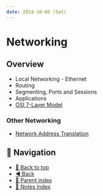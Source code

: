 ```yaml
---
date: 2024-10-05 (Sat)
---
```


# Networking

## Overview

- Local Networking - Ethernet
- Routing
- Segmenting, Ports and Sessions
- Applications
- [OSI 7-Layer Model](Osi7LayerModel/osi-7-layer-model.md)

### Other Networking

- [Network Address Translation](nat.md)

## 🧭 Navigation

- [🔼 Back to top](#networking)
- [◀️ Back](../../index.md)
- [🔖 Parent index](../../index.md)
- [📑 Notes Index](../../index.md)
